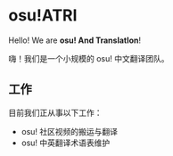 # osu!ATRI

Hello! We are **osu! And TranslatIon**!

嗨！我们是一个小规模的 osu! 中文翻译团队。

## 工作

目前我们正从事以下工作：

- osu! 社区视频的搬运与翻译
- osu! 中英翻译术语表维护

